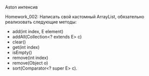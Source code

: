 Aston интенсив

Homework_002:
  Написать свой кастомный ArrayList, обязательно реализовать следующие методы:
 - add(int index, E element)
 - addAll(Collection<? extends E> c)
 - clear()
 - get(int index)
 - isEmpty()
 - remove(int index)
 - remove(Object o)
 - sort(Comparator<? super E> c).
